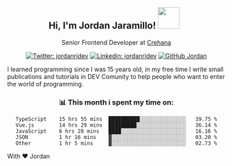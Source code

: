 <div align="center">
<h2 style="margin-right:10px;">Hi, I'm Jordan Jaramillo! <img src="https://media.giphy.com/media/Wj7lNjMNDxSmc/source.gif" width="50" > </h2>

<p>Senior Frontend Developer at <a href="https://www.crehana.com/">Crehana</a></p>

[![Twitter: jordanrjdev](https://img.shields.io/twitter/follow/jordanrjdev?style=social)](https://twitter.com/jordanrjdev)
[![Linkedin: jordanrjdev](https://img.shields.io/badge/-jordanrjdev-blue?style=flat-square&logo=Linkedin&logoColor=white&link=https://www.linkedin.com/in/jordanrjdev/)](https://www.linkedin.com/in/jordanrjdev/)
[![GitHub Jordan](https://img.shields.io/github/followers/jnadroj?label=follow&style=social)](https://github.com/jnadroj)

</div>
I learned programming since I was 15 years old, in my free time I write small publications and tutorials in DEV Comunity to help people who want to enter the world of programming.

<div align="center">

### 📊 **This month i spent my time on:**

<!--START_SECTION:waka-->

```text
TypeScript    15 hrs 55 mins  ██████████░░░░░░░░░░░░░░░   39.75 %
Vue.js        14 hrs 29 mins  █████████░░░░░░░░░░░░░░░░   36.14 %
JavaScript    6 hrs 28 mins   ████░░░░░░░░░░░░░░░░░░░░░   16.16 %
JSON          1 hr 16 mins    ▓░░░░░░░░░░░░░░░░░░░░░░░░   03.20 %
Other         1 hr 5 mins     ▓░░░░░░░░░░░░░░░░░░░░░░░░   02.73 %
```

<!--END_SECTION:waka-->

</div>

With ❤️ Jordan
